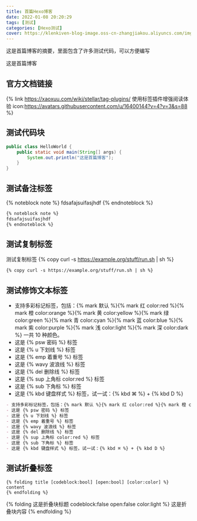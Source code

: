 ```yaml
---
title: 首篇Hexo博客
date: 2022-01-08 20:20:29
tags: [测试]
categories: [Hexo测试]
cover: https://klenkiven-blog-image.oss-cn-zhangjiakou.aliyuncs.com/img/HEXO-LOGO.jpg
---
```


这是首篇博客的摘要，里面包含了许多测试代码，可以方便编写

<!-- more -->

这是首篇博客

## 官方文档链接
{% link https://xaoxuu.com/wiki/stellar/tag-plugins/ 使用标签插件增强阅读体验 icon:https://avatars.githubusercontent.com/u/16400144?v=4?v=3&s=88 %}

## 测试代码块
```java
public class HelloWorld {
    public static void main(String[] args) {
        System.out.println("这是首篇博客");
    }
}
```

## 测试备注标签
{% noteblock note %}
fdsafajsuifasjhdf
{% endnoteblock %}

```md note
{% noteblock note %}
fdsafajsuifasjhdf
{% endnoteblock %}
```

## 测试复制标签
测试复制标签
{% copy curl -s https://example.org/stuff/run.sh | sh %}
```md 写法如下
{% copy curl -s https://example.org/stuff/run.sh | sh %}
```

## 测试修饰文本标签
- 支持多彩标记标签，包括：{% mark 默认 %}{% mark 红 color:red %}{% mark 橙 color:orange %}{% mark 黄 color:yellow %}{% mark 绿 color:green %}{% mark 青 color:cyan %}{% mark 蓝 color:blue %}{% mark 紫 color:purple %}{% mark 浅 color:light %}{% mark 深 color:dark %} 一共 10 种颜色。
- 这是 {% psw 密码 %} 标签
- 这是 {% u 下划线 %} 标签
- 这是 {% emp 着重号 %} 标签
- 这是 {% wavy 波浪线 %} 标签
- 这是 {% del 删除线 %} 标签
- 这是 {% sup 上角标 color:red %} 标签
- 这是 {% sub 下角标 %} 标签
- 这是 {% kbd 键盘样式 %} 标签，试一试：{% kbd ⌘ %} + {% kbd D %}

``` md 写法如下
- 支持多彩标记标签，包括：{% mark 默认 %}{% mark 红 color:red %}{% mark 橙 color:orange %}{% mark 黄 color:yellow %}{% mark 绿 color:green %}{% mark 青 color:cyan %}{% mark 蓝 color:blue %}{% mark 紫 color:purple %}{% mark 浅 color:light %}{% mark 深 color:dark %} 一共 10 种颜色。
- 这是 {% psw 密码 %} 标签
- 这是 {% u 下划线 %} 标签
- 这是 {% emp 着重号 %} 标签
- 这是 {% wavy 波浪线 %} 标签
- 这是 {% del 删除线 %} 标签
- 这是 {% sup 上角标 color:red %} 标签
- 这是 {% sub 下角标 %} 标签
- 这是 {% kbd 键盘样式 %} 标签，试一试：{% kbd ⌘ %} + {% kbd D %}
```

## 测试折叠标签
```
{% folding title [codeblock:bool] [open:bool] [color:color] %}
content
{% endfolding %}
```

{% folding 这是折叠块标题 codeblock:false open:false color:light %}
这是折叠块内容
{% endfolding %}
